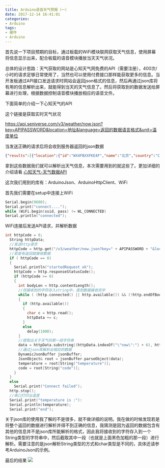 ```yaml
---
title: Arduino语音天气预报（一）
date: 2017-12-14 16:41:01
categories: 
- Arduino
tags:
- 硬件
- Arduino
---
```

首先说一下项目预期的目标，通过板载的WiFi模块联网获取天气信息，使用屏幕将信息显示出来，配合板载的语音模块播放当天天气状况。

总体的设计思路：天气获取的网站是心知天气网免费的API（需要注册），400次/小时的请求足够日常使用了，当然也可以使用付费接口那样能获取更多的信息。当开发板通过API接口发送请求时网站会返回json&#26684;式的信息，然后再通过json库将有用的信息解析出来，就能得到当天的天气信息了。然后将获取到的数据发送给屏幕进行处理，根据数据控制语音模块播放相应的语音文件。

下面简单的介绍一下心知天气的API

这个链接是获取实时天气状况

https://api.seniverse.com/v3/weather/now.json?key=APIPASSWORD&location=地址&language=返回的数据语言格式&unit=温度单位

当发送正确的请求后将会收到服务器返回的json数据
```json
{"results":[{"location":{"id":"WX4FBXXFKE4F","name":"北京","country":"CN","path":"北京,北京,中国","timezone":"Asia/Shanghai","timezone_offset":"+08:00"},"now": {"text":"多云","code":"4","temperature":"25"} ,"last_update":"2017-04-14T12:20:00+08:00"}]}
```
拿到这些数据我们就可以解析出天气信息，本次需要用到的就这些了。更加详细的介绍请看 [心知天气-天气数据API](https://www.seniverse.com/api)

这次我们用到的库有：ArduinoJson、ArduinoHttpClient、WiFi

首先我们需要在setup中连接上WiFi
```cpp
Serial.begin(9600);
Serial.print("connect....");
while (WiFi.begin(ssid, pass) != WL_CONNECTED)
Serial.println("connected");
```

WiFi连接后发送API请求，并解析数据
```cpp
int httpCode = 0;
  String httpData;
  //发送http请求
  httpCode = http.get("/v3/weather/now.json?key=" + APIPASSWORD + "&location=zhengzhou&language=en&unit=c");
  //若是有返回就接收数据
  if ( httpCode == 0)
  {
    Serial.println("startedRequest ok");
    httpCode = http.responseStatusCode();
    if (httpCode >= 0)
    {
      int bodyLen = http.contentLength();
      //将接收到的字符存入string中，直到数据接收完毕
      while ( (http.connected() || http.available()) && (!http.endOfBodyReached()))
      {
        if (http.available())
        {
          char c = http.read();
          httpData += c;
        }
        else
          delay(1000);
      }
      //提取出关于天气的那一段字符串
      data = httpData.substring((httpData.indexOf("\"now\":") + 6), httpData.indexOf(",\"last")); 
      //通过json库解析出相应的数据
      DynamicJsonBuffer jsonBuffer;
      JsonObject& root = jsonBuffer.parseObject(data);
      temperature = root[String("temperature")];
      code = root[String("code")];
    }
  }
  else
    Serial.print("Connect failed");
  http.stop();
  //串口打印出温度
  Serial.print("temperature is :"):
  Serial.println(temperature);
  Serial.print("end");
```

关于json库的使用我了解的不是很多，就不做详细的说明。我在做的时候发现若是将整个返回的数据进行解析并得不到正确的信息，我猜测是因为返回的数据包含有其他的信息并不是json库所能解析的格式，因此我将接收到的字符存入到一个String类型的字符串中，然后截取其中一段（也就是上面黑色加粗的那一段）进行解析。需要注意的是json解析String类型的方式和char类型是不同的，具体还请参考ArduinoJson的示例。

最后的结果
![](1.png)

